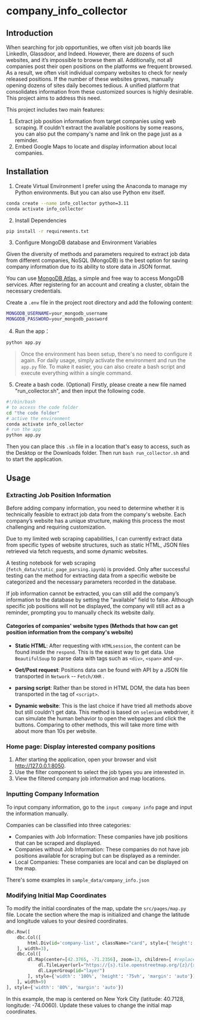 # company_info_collector

## Introduction

When searching for job opportunities, we often visit job boards like LinkedIn, Glassdoor, and Indeed. However, there are dozens of such websites, and it’s impossible to browse them all. Additionally, not all companies post their open positions on the platforms we frequent browsed. As a result, we often visit individual company websites to check for newly released positions. If the number of these websites grows, manually opening dozens of sites daily becomes tedious. A unified platform that consolidates information from these customized sources is highly desirable. This project aims to address this need.

This project includes two main features:
1. Extract job position information from target companies using web scraping. If couldn't extract the available positions by some reasons, you can also put the company's name and link on the page just as a reminder.
2. Embed Google Maps to locate and display information about local companies.

## Installation

1. Create Virtual Environment
I prefer using the Anaconda to manage my Python environments. But you can also use Python env itself.

```sh
conda create --name info_collector python=3.11
conda activate info_collector
```

2. Install Dependencies
```sh
pip install -r requirements.txt
```
3. Configure MongoDB database and Environment Variables

Given the diversity of methods and parameters required to extract job data from different companies, NoSQL (MongoDB) is the best option for saving company information due to its ability to store data in JSON format.

You can use [MongoDB Atlas](https://www.mongodb.com/try), a simple and free way to access MongoDB services. After registering for an account and creating a cluster, obtain the necessary credentials.

Create a `.env` file in the project root directory and add the following content:
```sh
MONGODB_USERNAME=your_mongodb_username
MONGODB_PASSWORD=your_mongodb_password
```
4. Run the app：
```sh
python app.py
```

> Once the environment has been setup, there's no need to configure it again. For daily usage, simply activate the environment and run the `app.py` file.
> To make it easier, you can also create a bash script and execute everything within a single command.

5. Create a bash code. (Optional)
Firstly, please create a new file named "run_collector.sh", and then input the following code.
```sh
#!/bin/bash
# to access the code folder
cd "the code folder"
# active the environment
conda activate info_collector
# run the app
python app.py
```
Then you can place this `.sh` file in a location that's easy to access, such as the Desktop or the Downloads folder. Then run `bash run_collector.sh` and to start the application.

## Usage

### Extracting Job Position Information
Before adding company information, you need to determine whether it is technically feasible to extract job data from the company's website. Each company’s website has a unique structure, making this process the most challenging and requiring customization.

Due to my limited web scraping capabilities, I can currently extract data from specific types of website structures, such as static HTML, JSON files retrieved via fetch requests, and some dynamic websites.

A testing notebook for web scraping (`fetch_data/static_page_parsing.ipynb`) is provided. Only after successful testing can the method for extracting data from a specific website be categorized and the necessary parameters recorded in the database.

If job information cannot be extracted, you can still add the company’s information to the database by setting the "available" field to false. Although specific job positions will not be displayed, the company will still act as a reminder, prompting you to manually check its website daily.

#### Categories of companies' website types (Methods that how can get position information from the company's website)

* **Static HTML**: After requesting with `HTMLsession`, the content can be found inside the `respond`. This is the easiest way to get data. Use `BeautifulSoup` to parse data with tags such as `<div>`, `<span>` and `<p>`.

* **Get/Post request**: Positions data can be found with API by a JSON file transported in `Network` -- `Fetch/XHR` .

* **parsing script**: Rather than be stored in HTML DOM, the data has been transported in the tag of `<script>`.

* **Dynamic website**: This is the last choice if have tried all methods above but still couldn't get data. This method is based on `selenium` webdriver, it can simulate the human behavior to open the webpages and click the buttons. Comparing to other methods, this will take more time with about more than 10s per website.


### Home page: Display interested company positions
1. After starting the application, open your browser and visit http://127.0.0.1:8050.
2. Use the filter component to select the job types you are interested in.
3. View the filtered company job information and map locations.

### Inputting Company Information
To input company information, go to the `input company info` page and input the information manually.

Companies can be classified into three categories:

* Companies with Job Information: These companies have job positions that can be scraped and displayed.
* Companies without Job Information: These companies do not have job positions available for scraping but can be displayed as a reminder.
* Local Companies: These companies are local and can be displayed on the map.

There's some examples in `sample_data/company_info.json`

### Modifying Initial Map Coordinates
To modify the initial coordinates of the map, update the `src/pages/map.py` file. Locate the section where the map is initialized and change the latitude and longitude values to your desired coordinates.
```python
dbc.Row([
    dbc.Col([
        html.Div(id='company-list', className="card", style={'height': '75vh', 'overflowY': 'scroll'})
    ], width=3),
    dbc.Col([
        dl.Map(center=[42.3765, -71.2356], zoom=13, children=[ #replace the center with your location 
            dl.TileLayer(url="https://{s}.tile.openstreetmap.org/{z}/{x}/{y}.png"),
            dl.LayerGroup(id="layer")
        ], style={'width': '100%', 'height': '75vh', 'margin': 'auto'})
    ], width=9)
], style={'width': '80%', 'margin': 'auto'})
```
In this example, the map is centered on New York City (latitude: 40.7128, longitude: -74.0060). Update these values to change the initial map coordinates.